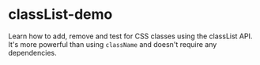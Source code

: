 # classList-demo
Learn how to add, remove and test for CSS classes using the classList API. It's more powerful than using `className` and doesn't require any dependencies.
